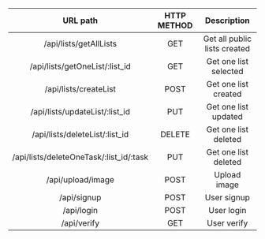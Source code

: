|             URL path                      |       HTTP METHOD      |          Description           |
|  :-----------------------------:          | :--------------------: | :----------------------------: |
|  /api/lists/getAllLists                   |         GET            |  Get all public lists created  |
|  /api/lists/getOneList/:list_id           |         GET            |     Get one list selected      |
|  /api/lists/createList                    |         POST           |      Get one list created      |
|  /api/lists/updateList/:list_id           |         PUT            |      Get one list updated      |
|  /api/lists/deleteList/:list_id           |         DELETE         |      Get one list deleted      |
|  /api/lists/deleteOneTask/:list_id/:task  |         PUT            |      Get one list deleted      |
|  /api/upload/image                        |         POST           |          Upload image          |
|  /api/signup                              |         POST           |          User signup           |
|  /api/login                               |         POST           |          User login            |
|  /api/verify                              |         GET            |          User verify           |



